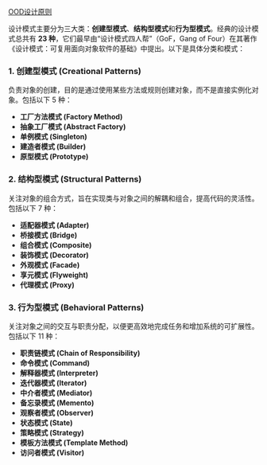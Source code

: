 [OOD设计原则](./1.OOD原则.md)

设计模式主要分为三大类：**创建型模式**、**结构型模式**和**行为型模式**。经典的设计模式总共有 **23 种**，它们最早由“设计模式四人帮”（GoF，Gang of Four）在其著作《设计模式：可复用面向对象软件的基础》中提出。以下是具体分类和模式：

### 1. 创建型模式 (Creational Patterns)

负责对象的创建，目的是通过使用某些方法或规则创建对象，而不是直接实例化对象。包括以下 5 种：

- **工厂方法模式 (Factory Method)**
- **抽象工厂模式 (Abstract Factory)**
- **单例模式 (Singleton)**
- **建造者模式 (Builder)**
- **原型模式 (Prototype)**

### 2. 结构型模式 (Structural Patterns)

关注对象的组合方式，旨在实现类与对象之间的解耦和组合，提高代码的灵活性。包括以下 7 种：

- **适配器模式 (Adapter)**
- **桥接模式 (Bridge)**
- **组合模式 (Composite)**
- **装饰模式 (Decorator)**
- **外观模式 (Facade)**
- **享元模式 (Flyweight)**
- **代理模式 (Proxy)**

### 3. 行为型模式 (Behavioral Patterns)

关注对象之间的交互与职责分配，以便更高效地完成任务和增加系统的可扩展性。包括以下 11 种：

- **职责链模式 (Chain of Responsibility)**
- **命令模式 (Command)**
- **解释器模式 (Interpreter)**
- **迭代器模式 (Iterator)**
- **中介者模式 (Mediator)**
- **备忘录模式 (Memento)**
- **观察者模式 (Observer)**
- **状态模式 (State)**
- **策略模式 (Strategy)**
- **模板方法模式 (Template Method)**
- **访问者模式 (Visitor)**
